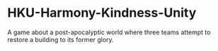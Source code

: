 # HKU-Harmony-Kindness-Unity
A game about a post-apocalyptic world where three teams attempt to restore a building to its former glory.
